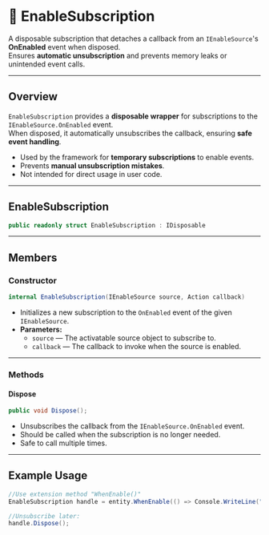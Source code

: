 # 🧩 EnableSubscription

A disposable subscription that detaches a callback from an `IEnableSource`'s **OnEnabled** event when disposed.  
Ensures **automatic unsubscription** and prevents memory leaks or unintended event calls.

---

## Overview
`EnableSubscription` provides a **disposable wrapper** for subscriptions to the `IEnableSource.OnEnabled` event.  
When disposed, it automatically unsubscribes the callback, ensuring **safe event handling**.

- Used by the framework for **temporary subscriptions** to enable events.
- Prevents **manual unsubscription mistakes**.
- Not intended for direct usage in user code.

---

## EnableSubscription
```csharp
public readonly struct EnableSubscription : IDisposable
```
---

## Members

### Constructor
```csharp
internal EnableSubscription(IEnableSource source, Action callback)
```
- Initializes a new subscription to the `OnEnabled` event of the given `IEnableSource`.
- **Parameters:**
    - `source` — The activatable source object to subscribe to.
    - `callback` — The callback to invoke when the source is enabled.

---

### Methods

#### Dispose
```csharp
public void Dispose();
```
- Unsubscribes the callback from the `IEnableSource.OnEnabled` event.
- Should be called when the subscription is no longer needed.
- Safe to call multiple times.

---

## Example Usage
```csharp
//Use extension method "WhenEnable()"
EnableSubscription handle = entity.WhenEnable(() => Console.WriteLine("Entity enabled!"));

//Unsubscribe later:
handle.Dispose();
```